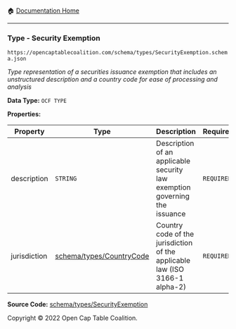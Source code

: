 :house: [Documentation Home](../../../)

---

### Type - Security Exemption

`https://opencaptablecoalition.com/schema/types/SecurityExemption.schema.json`

_Type representation of a securities issuance exemption that includes an unstructured description and a country code for ease of processing and analysis_

**Data Type:** `OCF TYPE`

**Properties:**

| Property     | Type                                                             | Description                                                                 | Required   |
| ------------ | ---------------------------------------------------------------- | --------------------------------------------------------------------------- | ---------- |
| description  | `STRING`                                                         | Description of an applicable security law exemption governing the issuance  | `REQUIRED` |
| jurisdiction | [schema/types/CountryCode](../../../schema/types/CountryCode.md) | Country code of the jurisdiction of the applicable law (ISO 3166-1 alpha-2) | `REQUIRED` |

**Source Code:** [schema/types/SecurityExemption](/../../../../schema/types/SecurityExemption.schema.json)

Copyright © 2022 Open Cap Table Coalition.
